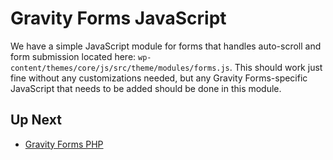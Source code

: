 # Gravity Forms JavaScript

We have a simple JavaScript module for forms that handles auto-scroll and form submission located here: `wp-content/themes/core/js/src/theme/modules/forms.js`.
This should work just fine without any customizations needed, but any Gravity Forms-specific JavaScript that needs to be added
should be done in this module.

## Up Next

* [Gravity Forms PHP](/docs/theme/forms/php.md)  